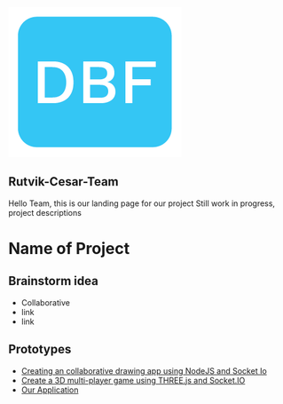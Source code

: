 ![logo](/images/DBF_Logo_square.png)

## Rutvik-Cesar-Team

Hello Team, this is our landing page for our project Still work in progress, project descriptions


# Name of Project
## Brainstorm idea

- Collaborative
- link
- link

## Prototypes
- [Creating an collaborative drawing app using NodeJS and Socket Io](https://cesarchengcruz.github.io/rut-ces-team/codingTrainSocket/public/index.html) 
- [Create a 3D multi-player game using THREE.js and Socket.IO](https://cesarchengcruz.github.io/rut-ces-team/src/index.html) 
- [Our Application](https://cesarchengcruz.github.io/rut-ces-team/src/index.html) 





